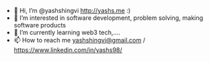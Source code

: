 - 👋 Hi, I’m @yashshingvi http://yashs.me :)
- 👀 I’m interested in software development, problem solving, making software products
- 🌱 I’m currently learning web3 tech,....
- 📫 How to reach me yashshingvi@gmail.com / https://www.linkedin.com/in/yashs98/

<!---
yashshingvi/yashshingvi is a ✨ special ✨ repository because its `README.md` (this file) appears on your GitHub profile.
You can click the Preview link to take a look at your changes.
--->
